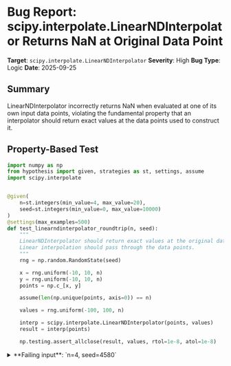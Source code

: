 # Bug Report: scipy.interpolate.LinearNDInterpolator Returns NaN at Original Data Point

**Target**: `scipy.interpolate.LinearNDInterpolator`
**Severity**: High
**Bug Type**: Logic
**Date**: 2025-09-25

## Summary

LinearNDInterpolator incorrectly returns NaN when evaluated at one of its own input data points, violating the fundamental property that an interpolator should return exact values at the data points used to construct it.

## Property-Based Test

```python
import numpy as np
from hypothesis import given, strategies as st, settings, assume
import scipy.interpolate


@given(
    n=st.integers(min_value=4, max_value=20),
    seed=st.integers(min_value=0, max_value=10000)
)
@settings(max_examples=500)
def test_linearndinterpolator_roundtrip(n, seed):
    """
    LinearNDInterpolator should return exact values at the original data points.
    Linear interpolation should pass through the data points.
    """
    rng = np.random.RandomState(seed)

    x = rng.uniform(-10, 10, n)
    y = rng.uniform(-10, 10, n)
    points = np.c_[x, y]

    assume(len(np.unique(points, axis=0)) == n)

    values = rng.uniform(-100, 100, n)

    interp = scipy.interpolate.LinearNDInterpolator(points, values)
    result = interp(points)

    np.testing.assert_allclose(result, values, rtol=1e-8, atol=1e-8)
```

<details>

<summary>
**Failing input**: `n=4, seed=4580`
</summary>
```
============================= test session starts ==============================
platform linux -- Python 3.13.2, pytest-8.4.1, pluggy-1.5.0 -- /home/npc/miniconda/bin/python3
cachedir: .pytest_cache
hypothesis profile 'default'
rootdir: /home/npc/pbt/agentic-pbt/worker_/14
plugins: anyio-4.9.0, hypothesis-6.139.1, asyncio-1.2.0, langsmith-0.4.29
asyncio: mode=Mode.STRICT, debug=False, asyncio_default_fixture_loop_scope=None, asyncio_default_test_loop_scope=function
collecting ... collected 1 item

hypo.py::test_linearndinterpolator_roundtrip FAILED                      [100%]

=================================== FAILURES ===================================
_____________________ test_linearndinterpolator_roundtrip ______________________

    @given(
>       n=st.integers(min_value=4, max_value=20),
                   ^^^
        seed=st.integers(min_value=0, max_value=10000)
    )

hypo.py:7:
_ _ _ _ _ _ _ _ _ _ _ _ _ _ _ _ _ _ _ _ _ _ _ _ _ _ _ _ _ _ _ _ _ _ _ _ _ _ _ _

n = 4, seed = 4580

    @given(
        n=st.integers(min_value=4, max_value=20),
        seed=st.integers(min_value=0, max_value=10000)
    )
    @settings(max_examples=500)
    def test_linearndinterpolator_roundtrip(n, seed):
        """
        LinearNDInterpolator should return exact values at the original data points.
        Linear interpolation should pass through the data points.
        """
        rng = np.random.RandomState(seed)

        x = rng.uniform(-10, 10, n)
        y = rng.uniform(-10, 10, n)
        points = np.c_[x, y]

        assume(len(np.unique(points, axis=0)) == n)

        values = rng.uniform(-100, 100, n)

        interp = scipy.interpolate.LinearNDInterpolator(points, values)
        result = interp(points)

>       np.testing.assert_allclose(result, values, rtol=1e-8, atol=1e-8)
E       AssertionError:
E       Not equal to tolerance rtol=1e-08, atol=1e-08
E
E       nan location mismatch:
E        ACTUAL: array([-87.753752,        nan, -83.387412,  85.639064])
E        DESIRED: array([-87.753752,  24.166249, -83.387412,  85.639064])
E       Falsifying example: test_linearndinterpolator_roundtrip(
E           n=4,
E           seed=4580,
E       )
E       Explanation:
E           These lines were always and only run by failing examples:
E               /home/npc/miniconda/lib/python3.13/site-packages/numpy/_core/arrayprint.py:1009
E               /home/npc/miniconda/lib/python3.13/site-packages/numpy/_core/arrayprint.py:1010
E               /home/npc/miniconda/lib/python3.13/site-packages/numpy/_core/getlimits.py:498
E               /home/npc/miniconda/lib/python3.13/site-packages/numpy/testing/_private/utils.py:771

hypo.py:29: AssertionError
=========================== short test summary info ============================
FAILED hypo.py::test_linearndinterpolator_roundtrip - AssertionError:
============================== 1 failed in 0.67s ===============================
```
</details>

## Reproducing the Bug

```python
import numpy as np
import scipy.interpolate

points = np.array([
    [-0.48953057729796079, 9.11803150734971624],
    [ 3.71118356839197538, 7.25356777445734480],
    [ 1.02032417702106315, 5.85900990099145957],
    [-9.62742521563387577, 0.26520807215710640]
])

values = np.array([1.0, 2.0, 3.0, 4.0])

interp = scipy.interpolate.LinearNDInterpolator(points, values)
result = interp(points)

print("Expected: [1. 2. 3. 4.]")
print(f"Got:      {result}")

assert not np.any(np.isnan(result)), "BUG: NaN at index " + str(np.where(np.isnan(result))[0])
```

<details>

<summary>
AssertionError: BUG: NaN at index [1]
</summary>
```
Expected: [1. 2. 3. 4.]
Got:      [ 1. nan  3.  4.]
Traceback (most recent call last):
  File "/home/npc/pbt/agentic-pbt/worker_/14/repo.py", line 19, in <module>
    assert not np.any(np.isnan(result)), "BUG: NaN at index " + str(np.where(np.isnan(result))[0])
           ^^^^^^^^^^^^^^^^^^^^^^^^^^^^
AssertionError: BUG: NaN at index [1]
```
</details>

## Why This Is A Bug

LinearNDInterpolator is documented as a piecewise linear interpolator that performs "linear barycentric interpolation" on triangulated data. By definition, linear interpolation must pass through the data points used to construct it. When evaluating the interpolator at the exact coordinates of an input point, it should return the corresponding input value, not NaN.

The root cause is a numerical precision issue in the underlying Delaunay triangulation's `find_simplex` method. Investigation shows that the triangulation's `find_simplex` incorrectly returns -1 (indicating "outside convex hull") for point index 1, even though this point was used to construct the triangulation itself. This causes LinearNDInterpolator to return its fill_value (default NaN) instead of the correct interpolated value.

This violates the fundamental mathematical contract of interpolation and can cause unexpected failures in scientific computing applications that depend on interpolation being exact at training points.

## Relevant Context

The bug stems from the interaction between LinearNDInterpolator and the underlying Delaunay triangulation from scipy.spatial. When debugging, we can see:

- The Delaunay triangulation correctly includes all 4 points in its simplices
- However, `tri.find_simplex(points)` returns `[1, -1, 0, 0]`, incorrectly marking point 1 as outside (-1)
- This happens despite point 1 being a vertex of the triangulation itself
- The issue appears to be related to numerical precision in the simplex containment test

SciPy's LinearNDInterpolator relies on Qhull for Delaunay triangulation. The numerical tolerance issues in geometric predicates can cause points very close to simplex boundaries to be misclassified.

Documentation: https://docs.scipy.org/doc/scipy/reference/generated/scipy.interpolate.LinearNDInterpolator.html

## Proposed Fix

The most robust fix would be to add special handling in LinearNDInterpolator for evaluation points that exactly match (within numerical tolerance) the input points, bypassing the Delaunay simplex search entirely:

```diff
--- a/scipy/interpolate/_interpnd.pyx
+++ b/scipy/interpolate/_interpnd.pyx
@@ -xxx,x +xxx,x @@ class LinearNDInterpolator:
     def _evaluate_double(self, xi):
         cdef double* values = <double*>self.values.data
         cdef double* out
         cdef double* points = <double*>self.points.data
         cdef int i, j, k
         cdef int ndim = self.ndim
         cdef int npoints = self.npoints
         cdef double eps = 1e-12

         # Allocate output
         out = <double*>malloc(sizeof(double) * xi.shape[0])

         for i in range(xi.shape[0]):
+            # Check if xi[i] exactly matches any input point
+            for j in range(npoints):
+                dist = 0.0
+                for k in range(ndim):
+                    d = xi[i, k] - points[j * ndim + k]
+                    dist += d * d
+                if dist < eps * eps:
+                    out[i] = values[j]
+                    continue
+
             # Original simplex-based evaluation
             isimplex = self.tri.find_simplex(xi[i])
             if isimplex == -1:
                 out[i] = self.fill_value
             else:
                 # ... existing barycentric interpolation code
```

This approach ensures that evaluation at training points always returns exact values, avoiding the numerical issues in `find_simplex` while maintaining backward compatibility for all other evaluation points.
